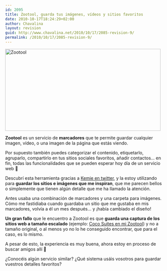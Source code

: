 ```yaml
---
id: 2095
title: Zootool, guarda tus imágenes, vídeos y sitios favoritos
date: 2010-10-17T18:24:29+02:00
author: Chavalina
layout: revision
guid: http://www.chavalina.net/2010/10/17/2085-revision-9/
permalink: /2010/10/17/2085-revision-9/
---
```

[<img class="aligncenter size-large wp-image-2086" title="Zootool" src="http://www.chavalina.net/imagenes/2010/10/Zootool_1287334465404-500x264.png" alt="Zootool" width="500" height="264" srcset="http://www.chavalina.net/imagenes/2010/10/Zootool_1287334465404-500x264.png 500w, http://www.chavalina.net/imagenes/2010/10/Zootool_1287334465404-300x158.png 300w, http://www.chavalina.net/imagenes/2010/10/Zootool_1287334465404.png 786w" sizes="(max-width: 500px) 100vw, 500px" />](http://zootool.com)

**Zootool** es un servicio de **marcadores** que te permite guardar cualquier imagen, vídeo, o una imagen de la página que estás viendo. 

Por supuesto también puedes categorizar el contenido, etiquetarlo, agruparlo, compartirlo en tus sitios sociales favoritos, añadir contactos&#8230; en fin, todas las funcionalidades que se pueden esperar hoy día de un servicio web 🙂

Descubrí esta herramienta gracias a [Kemie en twitter](http://twitter.com/kemie/statuses/25033713156), y la estoy utilizando para **guardar los sitios e imágenes que me inspiran**, que me parecen bellos o simplemente que tienen algún detalle que me ha llamado la atención.

Antes usaba una combinación de marcadores y una carpeta para imágenes. Cómo me fastidiaba cuando guardaba un sitio que me gustaba en mis marcadores, volvía a él un mes después&#8230; y ¡había cambiado el diseño!

**Un gran fallo** que le encuentro a Zootool es que **guarda una captura de los sitios web a tamaño escalado** (ejemplo: [Coco Suites en mi Zootool](http://zootool.com/watch/47h)) y no a tamaño original, o al menos yo no lo he conseguido encontrar, que para el caso, es lo mismo.

A pesar de esto, la experiencia es muy buena, ahora estoy en proceso de buscar amigos allí 🙂

¿Conocéis algún servicio similar? ¿Qué sistema usáis vosotros para guardar vuestros detalles favoritos?